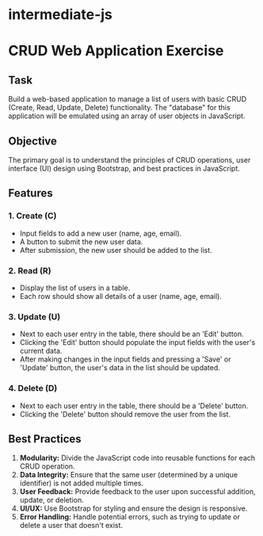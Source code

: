 # intermediate-js
# CRUD Web Application Exercise

## Task

Build a web-based application to manage a list of users with basic CRUD (Create, Read, Update, Delete) functionality. The "database" for this application will be emulated using an array of user objects in JavaScript.

## Objective

The primary goal is to understand the principles of CRUD operations, user interface (UI) design using Bootstrap, and best practices in JavaScript.

## Features

### 1. Create (C)
   - Input fields to add a new user (name, age, email).
   - A button to submit the new user data.
   - After submission, the new user should be added to the list.

### 2. Read (R)
   - Display the list of users in a table.
   - Each row should show all details of a user (name, age, email).

### 3. Update (U)
   - Next to each user entry in the table, there should be an 'Edit' button.
   - Clicking the 'Edit' button should populate the input fields with the user's current data.
   - After making changes in the input fields and pressing a 'Save' or 'Update' button, the user's data in the list should be updated.

### 4. Delete (D)
   - Next to each user entry in the table, there should be a 'Delete' button.
   - Clicking the 'Delete' button should remove the user from the list.

## Best Practices

1. **Modularity:** Divide the JavaScript code into reusable functions for each CRUD operation.
2. **Data Integrity:** Ensure that the same user (determined by a unique identifier) is not added multiple times.
3. **User Feedback:** Provide feedback to the user upon successful addition, update, or deletion.
4. **UI/UX:** Use Bootstrap for styling and ensure the design is responsive.
5. **Error Handling:** Handle potential errors, such as trying to update or delete a user that doesn't exist.
